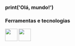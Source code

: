 ### print('Olá, mundo!')


### Ferramentas e tecnologias
<img src="https://cdn.jsdelivr.net/gh/devicons/devicon/icons/adonisjs/adonisjs-original.svg"  width="40" height="40"/>
<img src="https://cdn.jsdelivr.net/gh/devicons/devicon/icons/adonisjs/adonisjs-original.svg" width="40" height="40"/>
          
